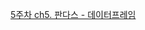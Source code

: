 [5주차 ch5. 판다스 - 데이터프레임](https://spangled-mass-c83.notion.site/5-ch5-1336374aaa7280889165efc990c6ccd9?pvs=4)
